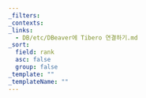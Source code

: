 ```yaml
---
_filters: 
_contexts: 
_links:
  - DB/etc/DBeaver에 Tibero 연결하기.md
_sort:
  field: rank
  asc: false
  group: false
_template: ""
_templateName: ""
---
```


